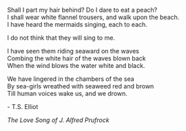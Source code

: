 Shall I part my hair behind? Do I dare to eat a peach?  
I shall wear white flannel trousers, and walk upon the beach.  
I have heard the mermaids singing, each to each.
 
I do not think that they will sing to me.
 
I have seen them riding seaward on the waves  
Combing the white hair of the waves blown back  
When the wind blows the water white and black.
 
We have lingered in the chambers of the sea  
By sea-girls wreathed with seaweed red and brown  
Till human voices wake us, and we drown.

\- T.S. Elliot

_The Love Song of J. Alfred Prufrock_
